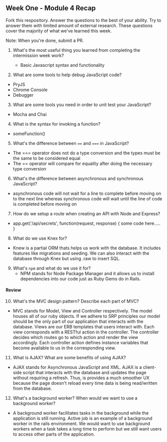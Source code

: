 ## Week One - Module 4 Recap

Fork this respository. Answer the questions to the best of your ability. Try to answer them with limited amount of external research. These questions cover the majority of what we've learned this week.

Note: When you're done, submit a PR.

1. What's the most useful thing you learned from completing the intermission week work?
   * Basic Javascript syntax and functionality

2. What are some tools to help debug JavaScript code?
 * PryJS
 * Chrome Console
 * Debugger

3. What are some tools you need in order to unit test your JavaScript?
 * Mocha and Chai

4. What is the syntax for invoking a function?
 * someFunction()

5. What's the difference between `==` and `===` in JavaScript?
 * The === operator does not do a type conversion and the types must be the same to be considered equal
 * The == operator will compare for equality after doing the necessary type conversion

6. What's the difference between asynchronous and synchronous JavaScript?
 * asynchronous code will not wait for a line to complete before moving on to the next line whereas synchronous code will wait until the line of code is completed before moving on

7. How do we setup a route when creating an API with Node and Express?
 * app.get('/api/secrets', function(request, response) {
   some code here.....
 }

8. What do we use Knex for?
 * Knew is a partial ORM thats helps us work with the database. It includes features like migrations and seeding. We can also interact with the database through Knex but using .raw to insert SQL.

9. What's `npm` and what do we use it for?
   * NPM stands for Node Package Manager and it allows us to install dependencies into our code just as Ruby Gems do in Rails.

#### Review  
10. What's the MVC design pattern? Describe each part of MVC?
 * MVC stands for Model, View and Controller respectively. The model houses all of our ruby objects. If we adhere to SRP principles our model should be the only part of our application that interacts with the database. Views are our ERB templates that users interact with. Each view corresponds with a RESTful action in the controller. The controller decides which routes go to which action and render the view accordingly. Each controller action defines instance variables that become available to us in the corresponding view.

11. What is AJAX? What are some benefits of using AJAX?
 * AJAX stands for Asynchronous JavaScript and XML. AJAX is a client-side script that interacts with the database and updates the page without requiring a refresh. Thus, is provides a much smoother UX because the page doesn't reload every time data is being read/written from the database.

12. What's a background worker? When would we want to use a background worker?
 * A background worker facilitates tasks in the background while the application is still running. Active job is an example of a background worker in the rails environment. We would want to use background workers when a task takes a long time to perform but we still want users to access other parts of the application.
